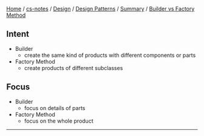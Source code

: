 [Home](https://mengxianbin.github.io) /
[cs-notes](https://mengxianbin.github.io/cs-notes/content) /
[Design](https://mengxianbin.github.io/cs-notes/content/Design) /
[Design Patterns](https://mengxianbin.github.io/cs-notes/content/Design/Design%20Patterns) /
[Summary](https://mengxianbin.github.io/cs-notes/content/Design/Design%20Patterns/Summary) /
[Builder vs Factory Method](https://mengxianbin.github.io/cs-notes/content/Design/Design%20Patterns/Summary/Builder%20vs%20Factory%20Method)

## Intent

* Builder
    * create the same kind of products with different components or parts
* Factory Method
    * create products of different subclasses

## Focus

* Builder
    * focus on details of parts
* Factory Method
    * focus on the whole product

---
